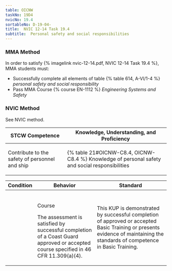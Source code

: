 ```yaml
---
table: OICNW
taskNo: 19D4
nvicNo: 19.4 
sortableNo: D-19-04-
title:  NVIC 12-14 Task 19.4
subtitle:  Personal safety and social responsibilities
---
```



### MMA Method

In order to satisfy  {% imagelink nvic-12-14.pdf, NVIC 12-14 Task 19.4 %}, MMA students must:

* Successfully complete all elements of table {% table 614, A-VI/1-4 %} *personal safety and social responsibility*
* Pass MMA Course {% course EN-1112 %}  *Engineering Systems and Safety*


### NVIC Method

<a onclick="togglevisibility('nvic_methods')" >See NVIC method.</a>

<div id='nvic_methods' class='hide'>

<table>
<thead>
<tr>
<th class='forty'> STCW Competence </th>
<th class='sixty'> Knowledge, Understanding, and Proficiency </th>
</tr>
</thead>




<tbody>
<tr><td markdown='1'>

Contribute to the safety of personnel and ship

</td><td markdown='1'>

{% table 21#OICNW-C8.4, OICNW-C8.4 %} Knowledge of personal safety and social responsibilities

</td></tr>


</tbody>
</table>


<table>
<thead>
<tr><th class='twenty'>  Condition </th><th class='twenty'> Behavior </th><th  class='sixty'>Standard </th></tr>
</thead>
<tbody >



<tr><td markdown='1'>


</td><td markdown='1'>


<br>

<div class="tooltip" markdown='1'>

Course

The assessment is satisfied by successful completion of a Coast Guard approved or accepted course specified in 46 CFR 11.309(a)(4).

</div>


</td><td markdown='1'>

This KUP is demonstrated by successful completion of approved or accepted Basic Training or presents evidence of maintaining the standards of competence in Basic Training.

</td></tr>
</tbody>
</table>
</div>
